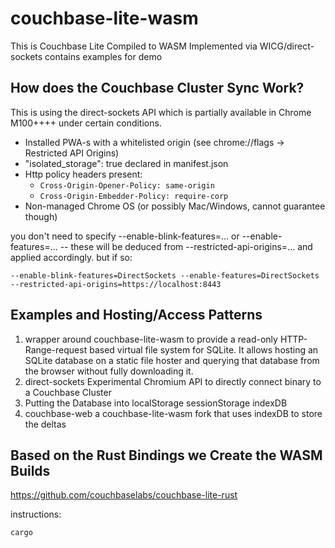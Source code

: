 # couchbase-lite-wasm
This is Couchbase Lite Compiled to WASM Implemented via WICG/direct-sockets contains examples for demo

## How does the Couchbase Cluster Sync Work?
This is using the direct-sockets API which is partially available in Chrome M100++++ under certain conditions.

- Installed PWA-s with a whitelisted origin (see chrome://flags -> Restricted API Origins)
- "isolated_storage": true declared in manifest.json
- Http policy headers present:
  - ```Cross-Origin-Opener-Policy: same-origin```
  - ```Cross-Origin-Embedder-Policy: require-corp```
- Non-managed Chrome OS (or possibly Mac/Windows, cannot guarantee though)

you don't need to specify --enable-blink-features=... or --enable-features=... -- these will be deduced from --restricted-api-origins=... and applied accordingly. but if so:
```
--enable-blink-features=DirectSockets --enable-features=DirectSockets --restricted-api-origins=https://localhost:8443
```

## Examples and Hosting/Access Patterns
1. wrapper around couchbase-lite-wasm to provide a read-only HTTP-Range-request based virtual file system for SQLite. It allows hosting an SQLite database on a static file hoster and querying that database from the browser without fully downloading it.
2. direct-sockets Experimental Chromium API to directly connect binary to a Couchbase Cluster 
3. Putting the Database into localStorage sessionStorage indexDB
4. couchbase-web a couchbase-lite-wasm fork that uses indexDB to store the deltas

## Based on the Rust Bindings we Create the WASM Builds
https://github.com/couchbaselabs/couchbase-lite-rust

instructions:
```
cargo
```
